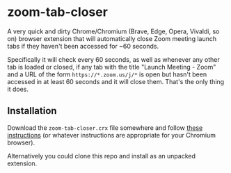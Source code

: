 # zoom-tab-closer

A very quick and dirty Chrome/Chromium (Brave, Edge, Opera, Vivaldi, so on) browser extension that will automatically close Zoom meeting launch tabs if they haven't been accessed for ~60 seconds. 

Specifically it will check every 60 seconds, as well as whenever any other tab is loaded or closed, if any tab with the title "Launch Meeting - Zoom" and a URL of the form `https://*.zoom.us/j/*` is open but hasn't been accessed in at least 60 seconds and it will close them. That's the only thing it does.

## Installation

Download the `zoom-tab-closer.crx` file somewhere and follow [these instructions](https://developer.chrome.com/docs/extensions/how-to/distribute/install-extensions#prereq-crx) (or whatever instructions are appropriate for your Chromium browser). 

Alternatively you could clone this repo and install as an unpacked extension.